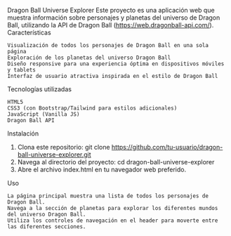 Dragon Ball Universe Explorer
Este proyecto es una aplicación web que muestra información sobre personajes y planetas del universo de Dragon Ball, utilizando la API de Dragon Ball (https://web.dragonball-api.com/).
Características

    Visualización de todos los personajes de Dragon Ball en una sola página
    Exploración de los planetas del universo Dragon Ball
    Diseño responsive para una experiencia óptima en dispositivos móviles y tablets
    Interfaz de usuario atractiva inspirada en el estilo de Dragon Ball

Tecnologías utilizadas

    HTML5
    CSS3 (con Bootstrap/Tailwind para estilos adicionales)
    JavaScript (Vanilla JS)
    Dragon Ball API

Instalación

   1) Clona este repositorio: git clone https://github.com/tu-usuario/dragon-ball-universe-explorer.git
   2) Navega al directorio del proyecto: cd dragon-ball-universe-explorer
   3) Abre el archivo index.html en tu navegador web preferido.

Uso

    La página principal muestra una lista de todos los personajes de Dragon Ball.
    Navega a la sección de planetas para explorar los diferentes mundos del universo Dragon Ball.
    Utiliza los controles de navegación en el header para moverte entre las diferentes secciones.


